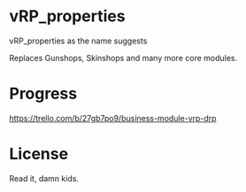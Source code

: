# vRP_properties
vRP_properties as the name suggests

Replaces Gunshops, Skinshops and many more core modules.


# Progress

https://trello.com/b/27gb7po9/business-module-vrp-drp

# License
Read it, damn kids.

